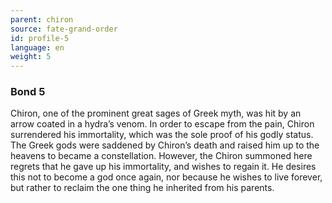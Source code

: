 ```yaml
---
parent: chiron
source: fate-grand-order
id: profile-5
language: en
weight: 5
---
```


### Bond 5

Chiron, one of the prominent great sages of Greek myth, was hit by an arrow coated in a hydra’s venom. In order to escape from the pain, Chiron surrendered his immortality, which was the sole proof of his godly status. The Greek gods were saddened by Chiron’s death and raised him up to the heavens to became a constellation. However, the Chiron summoned here regrets that he gave up his immortality, and wishes to regain it. He desires this not to become a god once again, nor because he wishes to live forever, but rather to reclaim the one thing he inherited from his parents.

